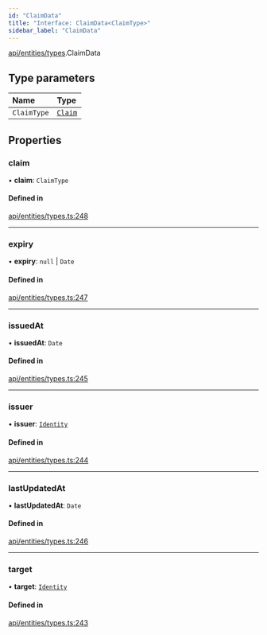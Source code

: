 ```yaml
---
id: "ClaimData"
title: "Interface: ClaimData<ClaimType>"
sidebar_label: "ClaimData"
---
```


[api/entities/types](../../../../../modules/API/Entities/Types/Types.md).ClaimData

## Type parameters

| Name | Type |
| :------ | :------ |
| `ClaimType` | [`Claim`](../../../../../modules/API/Entities/Types/Types.md#claim) |

## Properties

### claim

• **claim**: `ClaimType`

#### Defined in

[api/entities/types.ts:248](https://github.com/PolymeshAssociation/polymesh-sdk/blob/8a9158669/src/api/entities/types.ts#L248)

___

### expiry

• **expiry**: ``null`` \| `Date`

#### Defined in

[api/entities/types.ts:247](https://github.com/PolymeshAssociation/polymesh-sdk/blob/8a9158669/src/api/entities/types.ts#L247)

___

### issuedAt

• **issuedAt**: `Date`

#### Defined in

[api/entities/types.ts:245](https://github.com/PolymeshAssociation/polymesh-sdk/blob/8a9158669/src/api/entities/types.ts#L245)

___

### issuer

• **issuer**: [`Identity`](../../../../../classes/API/Entities/Identity/Identity.md)

#### Defined in

[api/entities/types.ts:244](https://github.com/PolymeshAssociation/polymesh-sdk/blob/8a9158669/src/api/entities/types.ts#L244)

___

### lastUpdatedAt

• **lastUpdatedAt**: `Date`

#### Defined in

[api/entities/types.ts:246](https://github.com/PolymeshAssociation/polymesh-sdk/blob/8a9158669/src/api/entities/types.ts#L246)

___

### target

• **target**: [`Identity`](../../../../../classes/API/Entities/Identity/Identity.md)

#### Defined in

[api/entities/types.ts:243](https://github.com/PolymeshAssociation/polymesh-sdk/blob/8a9158669/src/api/entities/types.ts#L243)
